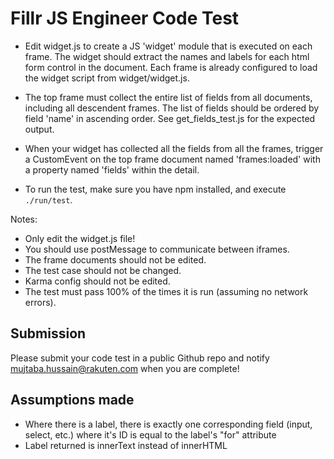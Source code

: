 # Fillr JS Engineer Code Test

- Edit widget.js to create a JS 'widget' module that is executed on each frame. The widget should extract the names and labels for each html form control in the document. Each frame is already configured to load the widget script from widget/widget.js.

- The top frame must collect the entire list of fields from all documents, including all descendent frames. The list of fields should be ordered by field 'name' in ascending order. See get_fields_test.js for the expected output.

- When your widget has collected all the fields from all the frames, trigger a CustomEvent on the top frame document named 'frames:loaded' with a property named 'fields' within the detail.

- To run the test, make sure you have npm installed, and execute `./run/test`.

Notes:

- Only edit the widget.js file!
- You should use postMessage to communicate between iframes.
- The frame documents should not be edited.
- The test case should not be changed.
- Karma config should not be edited.
- The test must pass 100% of the times it is run (assuming no network errors).

## Submission

Please submit your code test in a public Github repo and notify mujtaba.hussain@rakuten.com when you are complete!

## Assumptions made

- Where there is a label, there is exactly one corresponding field (input, select, etc.) where it's ID is equal to the label's "for" attribute
- Label returned is innerText instead of innerHTML
